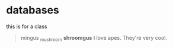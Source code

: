 # databases
this is for a class
> mingus
<sub>mushroom</sub>
**shroomgus**
I love apes. They're very cool.
